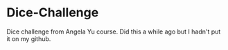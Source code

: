 # Dice-Challenge

Dice challenge from Angela Yu course.
Did this a while ago but I hadn't put it on my github.
